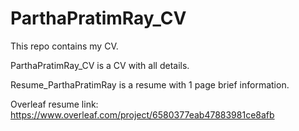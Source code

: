 # ParthaPratimRay_CV

This repo contains my CV.

ParthaPratimRay_CV is a CV with all details.

Resume_ParthaPratimRay is a resume with 1 page brief information.

Overleaf resume link: https://www.overleaf.com/project/6580377eab47883981ce8afb
